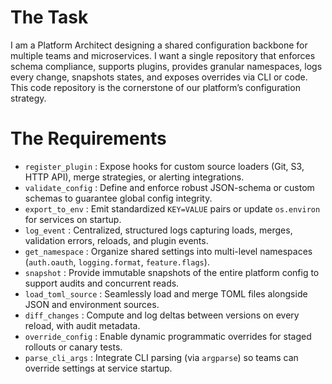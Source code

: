 # The Task

I am a Platform Architect designing a shared configuration backbone for multiple teams and microservices. I want a single repository that enforces schema compliance, supports plugins, provides granular namespaces, logs every change, snapshots states, and exposes overrides via CLI or code. This code repository is the cornerstone of our platform’s configuration strategy.

# The Requirements

* `register_plugin`            : Expose hooks for custom source loaders (Git, S3, HTTP API), merge strategies, or alerting integrations.  
* `validate_config`            : Define and enforce robust JSON-schema or custom schemas to guarantee global config integrity.  
* `export_to_env`              : Emit standardized `KEY=VALUE` pairs or update `os.environ` for services on startup.  
* `log_event`                  : Centralized, structured logs capturing loads, merges, validation errors, reloads, and plugin events.  
* `get_namespace`              : Organize shared settings into multi-level namespaces (`auth.oauth`, `logging.format`, `feature.flags`).  
* `snapshot`                   : Provide immutable snapshots of the entire platform config to support audits and concurrent reads.  
* `load_toml_source`           : Seamlessly load and merge TOML files alongside JSON and environment sources.  
* `diff_changes`               : Compute and log deltas between versions on every reload, with audit metadata.  
* `override_config`            : Enable dynamic programmatic overrides for staged rollouts or canary tests.  
* `parse_cli_args`             : Integrate CLI parsing (via `argparse`) so teams can override settings at service startup.  
